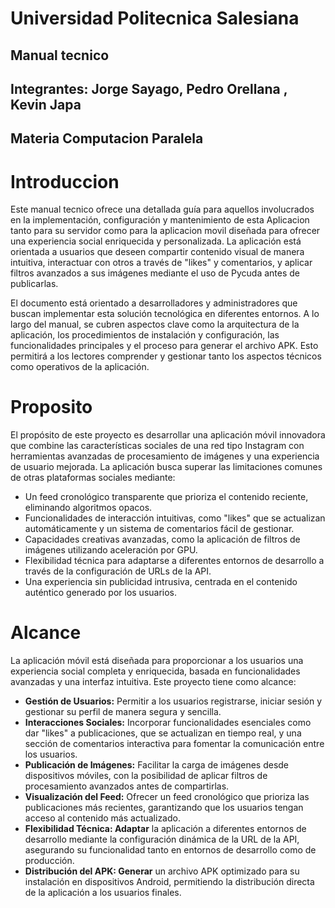 # Universidad Politecnica Salesiana
## Manual tecnico
## Integrantes: Jorge Sayago, Pedro Orellana , Kevin Japa
## Materia Computacion Paralela

# Introduccion
Este manual tecnico ofrece una detallada guía para aquellos involucrados en la implementación, configuración y mantenimiento de esta  Aplicacion tanto para su servidor como para la aplicacion movil diseñada para ofrecer una experiencia social enriquecida y personalizada. La aplicación está orientada a usuarios que deseen compartir contenido visual de manera intuitiva, interactuar con otros a través de "likes" y comentarios, y aplicar filtros avanzados a sus imágenes mediante el uso de Pycuda antes de publicarlas.

El documento está orientado a desarrolladores y administradores que buscan implementar esta solución tecnológica en diferentes entornos. A lo largo del manual, se cubren aspectos clave como la arquitectura de la aplicación, los procedimientos de instalación y configuración, las funcionalidades principales y el proceso para generar el archivo APK. Esto permitirá a los lectores comprender y gestionar tanto los aspectos técnicos como operativos de la aplicación.

# Proposito 
El propósito de este proyecto es desarrollar una aplicación móvil innovadora que combine las características sociales de una red tipo Instagram con herramientas avanzadas de procesamiento de imágenes y una experiencia de usuario mejorada. La aplicación busca superar las limitaciones comunes de otras plataformas sociales mediante:

- Un feed cronológico transparente que prioriza el contenido reciente, eliminando algoritmos opacos.
- Funcionalidades de interacción intuitivas, como "likes" que se actualizan automáticamente y un sistema de comentarios fácil de gestionar.
- Capacidades creativas avanzadas, como la aplicación de filtros de imágenes utilizando aceleración por GPU.
- Flexibilidad técnica para adaptarse a diferentes entornos de desarrollo a través de la configuración de URLs de la API.
- Una experiencia sin publicidad intrusiva, centrada en el contenido auténtico generado por los usuarios.

# Alcance 
La aplicación móvil está diseñada para proporcionar a los usuarios una experiencia social completa y enriquecida, basada en funcionalidades avanzadas y una interfaz intuitiva. Este proyecto tiene como alcance:
- **Gestión de Usuarios:** Permitir a los usuarios registrarse, iniciar sesión y gestionar su perfil de manera segura y sencilla.
- **Interacciones Sociales:** Incorporar funcionalidades esenciales como dar "likes" a publicaciones, que se actualizan en tiempo real, y una sección de comentarios interactiva para fomentar la comunicación entre los usuarios.
- **Publicación de Imágenes:** Facilitar la carga de imágenes desde dispositivos móviles, con la posibilidad de aplicar filtros de procesamiento avanzados antes de compartirlas.
- **Visualización del Feed:** Ofrecer un feed cronológico que prioriza las publicaciones más recientes, garantizando que los usuarios tengan acceso al contenido más actualizado.
- **Flexibilidad Técnica: Adaptar** la aplicación a diferentes entornos de desarrollo mediante la configuración dinámica de la URL de la API, asegurando su funcionalidad tanto en entornos de desarrollo como de producción.
- **Distribución del APK: Generar** un archivo APK optimizado para su instalación en dispositivos Android, permitiendo la distribución directa de la aplicación a los usuarios finales.
